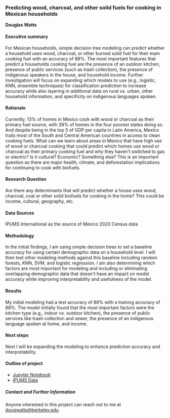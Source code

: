 ### Predicting wood, charcoal, and other solid fuels for cooking in Mexican households

**Douglas Watts**

#### Executive summary
For Mexican households, simple decision tree modeling can predict whether a household uses wood, charcoal, or other burned solid fuel for their main cooking fuel with an accuracy of 88%. The most important features that predict a households cooking fuel are the presence of an outdoor kitchen, presence of public services (such as trash collection), the presence of indigenous speakers in the house, and household income. Further investigation will focus on expanding which models to use (e.g., logistic, KNN, ensemble techniques) for classification prediction to increase accuracy while also layering in additional data on rural vs. urban, other household information, and specificity on indigenous languages spoken.

#### Rationale
Currently, 13% of homes in Mexico cook with wood or charcoal as their primary fuel source, with 39% of homes in the four poorest states doing so. And despite being in the top 5 of GDP per capita in Latin America, Mexico trails most of the South and Central American countries in access to clean cooking fuels. What can we learn about areas in Mexico that have high use of wood or charcoal cooking that could predict which homes use wood or charcoal as their primary cooking fuel and why they haven't switched to gas or electric? Is it cultural? Economic? Something else? This is an important question as there are major health, climate, and deforestation implications for continuing to cook with biofuels.

#### Research Question
Are there any determinants that will predict whether a house uses wood, charcoal, coal or other solid biofuels for cooking in the home? This could be income, cultural, geography, etc.

#### Data Sources
IPUMS International as the source of Mexico 2020 Census data

#### Methodology
In the initial findings, I am using simple decision trees to set a baseline accuracy for using certain demographic data on a household level. I will then test other modeling methods against this baseline including random forests, KNN, SVM, and logistic regression. I am also determining which factors are most important for modeling and including or eliminating overlapping demographic data that doesn't have an impact on model accuracy while improving interpretability and usefulness of the model.

#### Results
My initial modeling had a test accuracy of 88% with a training accuracy of 88%. The model initially found that the most important factors were the kitchen type (e.g., indoor vs. outdoor kitchen), the presence of public services like trash collection and sewer, the presence of an indigenous language spoken at home, and income.

#### Next steps
Next I will be expanding the modeling to enhance prediction accuracy and interpretability. 

#### Outline of project

- [Jupyter Notebook](https://github.com/Dougw888/BerkeleyAIMLCapstone/blob/main/Capstone_v2.ipynb)
- [IPUMS Data](https://github.com/Dougw888/BerkeleyAIMLCapstone/blob/main/Data/ipumsi_00003.csv.gz)

##### Contact and Further Information
Anyone interested in this project can reach out to me at dougwatts@berkeley.edu
